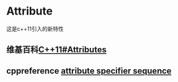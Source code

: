 # Attribute

这是c++11引入的新特性

## 维基百科[C++11#Attributes](https://en.wikipedia.org/wiki/C++11#Attributes)



## cppreference [attribute specifier sequence](https://en.cppreference.com/w/cpp/language/attributes)